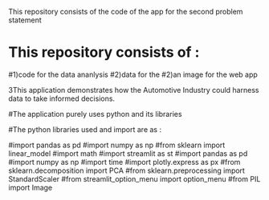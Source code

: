 This repository consists of the code of the app for the second problem statement 

# This repository consists of :
#1)code for the data ananlysis 
#2)data for the 
#2)an image for the web app


3This application demonstrates how the Automotive Industry could harness data to take informed decisions.

#The application purely uses python and its libraries

#The python libraries used and import are as  :

#import pandas as pd 
#import numpy as np
#from sklearn import linear_model 
#import math 
#import streamlit as st
#import pandas as pd
#import numpy as np
#import time
#import plotly.express as px
#from sklearn.decomposition import PCA
#from sklearn.preprocessing import StandardScaler
#from streamlit_option_menu import option_menu
#from PIL import Image
